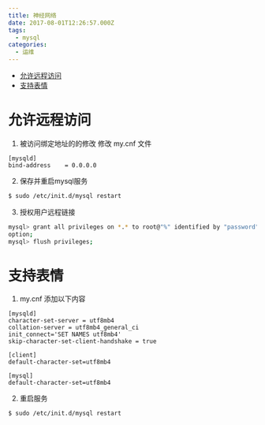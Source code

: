 ```yaml
---
title: 神经网络
date: 2017-08-01T12:26:57.000Z
tags:
  - mysql
categories:
  - 运维
---
```


<!-- TOC depthFrom:1 depthTo:6 withLinks:1 updateOnSave:1 orderedList:0 -->

- [允许远程访问](#允许远程访问)
- [支持表情](#支持表情)

<!-- /TOC -->

<!-- more -->

# 允许远程访问

1. 被访问绑定地址的的修改 修改 my.cnf 文件

  ```
  [mysqld]
  bind-address    = 0.0.0.0
  ```

2. 保存并重启mysql服务

  ```sh
  $ sudo /etc/init.d/mysql restart
  ```

3. 授权用户远程链接

  ```sh
  mysql> grant all privileges on *.* to root@"%" identified by "password" with grant
  option;
  mysql> flush privileges;
  ```
# 支持表情
1. my.cnf 添加以下内容
```
[mysqld]
character-set-server = utf8mb4
collation-server = utf8mb4_general_ci
init_connect='SET NAMES utf8mb4'
skip-character-set-client-handshake = true

[client]
default-character-set=utf8mb4

[mysql]
default-character-set=utf8mb4
```
2. 重启服务
```sh
$ sudo /etc/init.d/mysql restart
```
